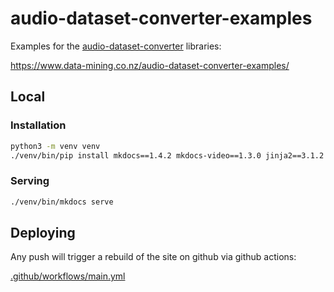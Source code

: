 # audio-dataset-converter-examples
Examples for the [audio-dataset-converter](https://github.com/waikato-datamining/audio-dataset-converter) libraries:

https://www.data-mining.co.nz/audio-dataset-converter-examples/


## Local

### Installation

```bash
python3 -m venv venv
./venv/bin/pip install mkdocs==1.4.2 mkdocs-video==1.3.0 jinja2==3.1.2 "Markdown<3.4.0" mkdocs-material==8.5.10
```

### Serving

```bash
./venv/bin/mkdocs serve
```

## Deploying

Any push will trigger a rebuild of the site on github via github actions:

[.github/workflows/main.yml](.github/workflows/main.yml)

